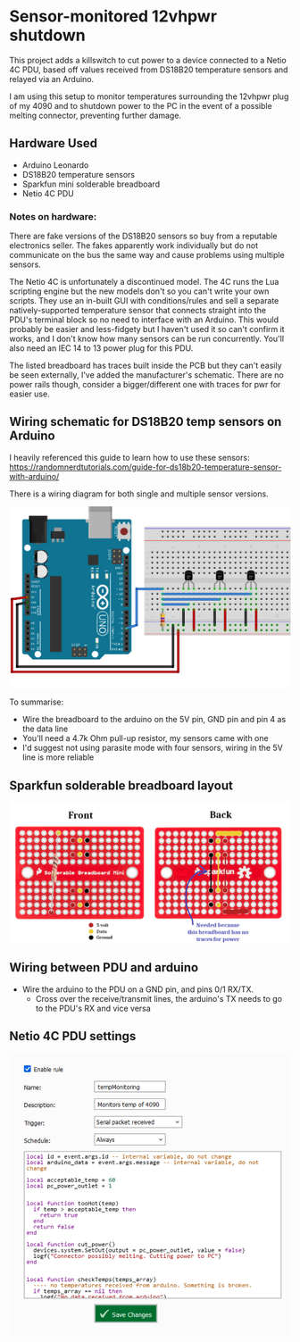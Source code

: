 # Sensor-monitored 12vhpwr shutdown

This project adds a killswitch to cut power to a device connected to a Netio 4C PDU, based off values received from DS18B20 temperature sensors and relayed via an Arduino.

I am using this setup to monitor temperatures surrounding the 12vhpwr plug of my 4090 and to shutdown power to the PC in the event of a possible melting connector, preventing further damage.

## Hardware Used
- Arduino Leonardo
- DS18B20 temperature sensors
- Sparkfun mini solderable breadboard
- Netio 4C PDU
 
### Notes on hardware:
There are fake versions of the DS18B20 sensors so buy from a reputable electronics seller. The fakes apparently work individually but do not communicate on the bus the same way and cause problems using multiple sensors.

The Netio 4C is unfortunately a discontinued model. The 4C runs the Lua scripting engine but the new models don't so you can't write your own scripts. They use an in-built GUI with conditions/rules and sell a separate natively-supported temperature sensor that connects straight into the PDU's terminal block so no need to interface with an Arduino. This would probably be easier and less-fidgety but I haven't used it so can't confirm it works, and I don't know how many sensors can be run concurrently. You'll also need an IEC 14 to 13 power plug for this PDU.

The listed breadboard has traces built inside the PCB but they can't easily be seen externally, I've added the manufacturer's schematic. There are no power rails though, consider a bigger/different one with traces for pwr for easier use.

## Wiring schematic for DS18B20 temp sensors on Arduino
I heavily referenced this guide to learn how to use these sensors: https://randomnerdtutorials.com/guide-for-ds18b20-temperature-sensor-with-arduino/

There is a wiring diagram for both single and multiple sensor versions. 

![wiring diagram for arduino](/assets/images/ds18b20_arduino_multiple.webp)

To summarise:
- Wire the breadboard to the arduino on the 5V pin, GND pin and pin 4 as the data line
- You'll need a 4.7k Ohm pull-up resistor, my sensors came with one
- I'd suggest not using parasite mode with four sensors, wiring in the 5V line is more reliable

## Sparkfun solderable breadboard layout
![breadboard layout](/assets/images/breadboard.jpg)


## Wiring between PDU and arduino

- Wire the arduino to the PDU on a GND pin, and pins 0/1 RX/TX.
  -  Cross over the receive/transmit lines, the arduino's TX needs to go to the PDU's RX and vice versa
 
## Netio 4C PDU settings
![pdu settings](/assets/images/pdu_actions.png)
